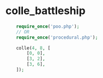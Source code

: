 # colle_battleship

```php
    require_once('poo.php');
    // OR
    require_once('procedural.php');

    colle(4, 8, [
        [0, 0],
        [3, 2],
        [3, 6],
    ]);
```
